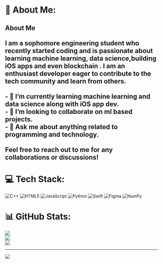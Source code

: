 # 💫 About Me:
## About Me<br><br>I am a sophomore engineering student who recently started coding and is passionate about learning machine learning, data science,building iOS apps and even blockchain . I am an enthusiast developer eager to contribute to the tech community and learn from others.<br><br>- 🌱 I’m currently learning machine learning and data science along with iOS app dev.<br>- 👯 I’m looking to collaborate on ml based projects.<br>- 💬 Ask me about anything related to programming and technology.<br><br>Feel free to reach out to me for any collaborations or discussions!


# 💻 Tech Stack:
![C++](https://img.shields.io/badge/c++-%2300599C.svg?style=flat-square&logo=c%2B%2B&logoColor=white) ![HTML5](https://img.shields.io/badge/html5-%23E34F26.svg?style=flat-square&logo=html5&logoColor=white) ![JavaScript](https://img.shields.io/badge/javascript-%23323330.svg?style=flat-square&logo=javascript&logoColor=%23F7DF1E) ![Python](https://img.shields.io/badge/python-3670A0?style=flat-square&logo=python&logoColor=ffdd54) ![Swift](https://img.shields.io/badge/swift-F54A2A?style=flat-square&logo=swift&logoColor=white) ![Figma](https://img.shields.io/badge/figma-%23F24E1E.svg?style=flat-square&logo=figma&logoColor=white) ![NumPy](https://img.shields.io/badge/numpy-%23013243.svg?style=flat-square&logo=numpy&logoColor=white)
# 📊 GitHub Stats:
![](https://github-readme-stats.vercel.app/api?username=cmdCrusaderr&theme=gotham&hide_border=false&include_all_commits=false&count_private=false)<br/>
![](https://github-readme-streak-stats.herokuapp.com/?user=cmdCrusaderr&theme=gotham&hide_border=false)<br/>
![](https://github-readme-stats.vercel.app/api/top-langs/?username=cmdCrusaderr&theme=gotham&hide_border=false&include_all_commits=false&count_private=false&layout=compact)

---
[![](https://visitcount.itsvg.in/api?id=cmdCrusaderr&icon=0&color=0)](https://visitcount.itsvg.in)

<!-- Proudly created with GPRM ( https://gprm.itsvg.in ) -->
